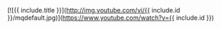 [![{{ include.title }}](http://img.youtube.com/vi/{{ include.id }}/mqdefault.jpg)](https://www.youtube.com/watch?v={{ include.id }})
